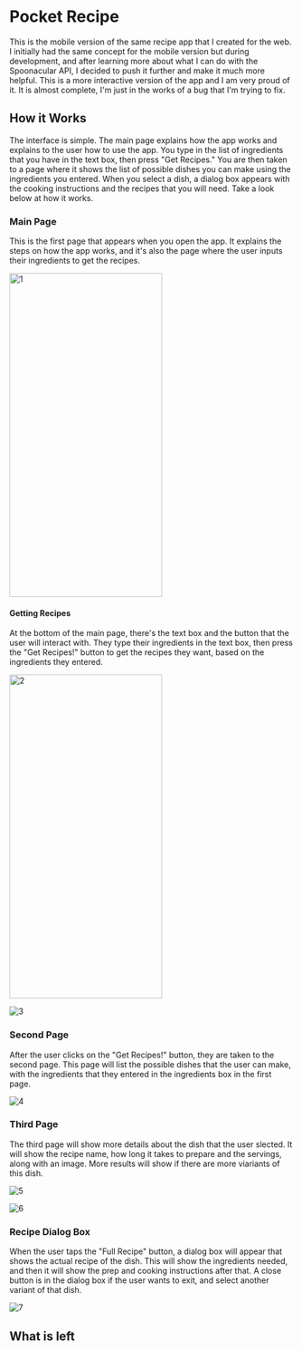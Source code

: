 # Pocket Recipe

This is the mobile version of the same recipe app that I created for the web. I initially had the same concept for the mobile version but during development, and after learning more about what I can do with the Spoonacular API, I decided to push it further and make it much more helpful. This is a more interactive version of the app and I am very proud of it. It is almost complete, I'm just in the works of a bug that I'm trying to fix. 

## How it Works

The interface is simple. The main page explains how the app works and explains to the user how to use the app. You type in the list of ingredients that you have in the text box, then press "Get Recipes." You are then taken to a page where it shows the list of possible dishes you can make using the ingredients you entered. When you select a dish, a dialog box appears with the cooking instructions and the recipes that you will need. Take a look below at how it works.

### Main Page

This is the first page that appears when you open the app. It explains the steps on how the app works, and it's also the page where the user inputs their ingredients to get the recipes.

<img src="https://github.com/user-attachments/assets/aec46910-6bd6-4d3d-9015-880b302b4c1c" alt="1" width="270" height="572"/>

#### Getting Recipes

At the bottom of the main page, there's the text box and the button that the user will interact with. They type their ingredients in the text box, then press the "Get Recipes!" button to get the recipes they want, based on the ingredients they entered.

<img src="https://github.com/user-attachments/assets/ea8744ff-ba67-457f-8f50-d9c41c75b597" alt="2" width="270" height="572"/>

![3](https://github.com/user-attachments/assets/0afcf9e3-8a7d-4063-80d4-9537b30889bc)

### Second Page

After the user clicks on the "Get Recipes!" button, they are taken to the second page. This page will list the possible dishes that the user can make, with the ingredients that they entered in the ingredients box in the first page. 

![4](https://github.com/user-attachments/assets/b9c260fa-914c-49ed-922c-2e7b8c148f79)

### Third Page

The third page will show more details about the dish that the user slected. It will show the recipe name, how long it takes to prepare and the servings, along with an image. More results will show if there are more viariants of this dish.

![5](https://github.com/user-attachments/assets/5fad4d0a-1d8b-4261-9d6e-e504ae4ce5e0)

![6](https://github.com/user-attachments/assets/2f616fbd-a4d9-497b-b6e4-69816490354d)

### Recipe Dialog Box

When the user taps the "Full Recipe" button, a dialog box will appear that shows the actual recipe of the dish. This will show the ingredients needed, and then it will show the prep and cooking instructions after that. A close button is in the dialog box if the user wants to exit, and select another variant of that dish.

![7](https://github.com/user-attachments/assets/489d4f4c-8fd7-4aed-9a15-1055e4c8f504)

## What is left







